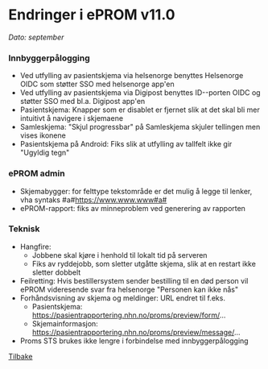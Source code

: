 # Endringer i ePROM v11.0
*Dato: september*

### Innbyggerpålogging
- Ved utfylling av pasientskjema via helsenorge benyttes Helsenorge OIDC som støtter SSO med helsenorge app'en
- Ved utfylling av pasientskjema via Digipost benyttes ID--porten OIDC og støtter SSO med bl.a. Digipost app'en
- Pasientskjema: Knapper som er disablet er fjernet slik at  det skal bli mer intuitivt å navigere i skjemaene
- Samleskjema: "Skjul progressbar" på Samleskjema skjuler tellingen men vises ikonene
- Pasientskjema på Android: Fiks slik at utfylling av tallfelt ikke gir "Ugyldig tegn"

### ePROM admin
- Skjemabygger: for felttype tekstområde er det mulig å legge til lenker, vha syntaks #a#https://www.www.www#a#
- ePROM-rapport: fiks av minneproblem ved generering av rapporten


### Teknisk
- Hangfire:
  - Jobbene skal kjøre i henhold til lokalt tid på serveren
  - Fiks av ryddejobb, som sletter utgåtte skjema, slik at en restart ikke sletter dobbelt
- Feilretting: Hvis bestillersystem sender bestilling til en død person vil ePROM videresende svar fra helsenorge "Personen kan ikke nås"
- Forhåndsvisning av skjema og meldinger: URL endret til f.eks.
  - Pasientskjema: https://pasientrapportering.nhn.no/proms/preview/form/...
  - Skjemainformasjon: https://pasientrapportering.nhn.no/proms/preview/message/...
- Proms STS brukes ikke lengre i forbindelse med innbyggerpålogging 


[Tilbake](./Releaselist)
